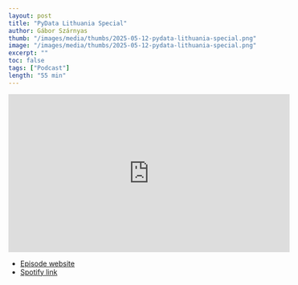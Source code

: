 ```yaml
---
layout: post
title: "PyData Lithuania Special"
author: Gábor Szárnyas
thumb: "/images/media/thumbs/2025-05-12-pydata-lithuania-special.png"
image: "/images/media/thumbs/2025-05-12-pydata-lithuania-special.png"
excerpt: ""
toc: false
tags: ["Podcast"]
length: "55 min"
---
```


<div class="video-container">
<iframe width="560" height="315" src="https://www.youtube-nocookie.com/embed/08mnYKcGBKg?si=7nUCLymvtVwG51nc" title="YouTube video player" frameborder="0" allow="accelerometer; autoplay; clipboard-write; encrypted-media; gyroscope; picture-in-picture; web-share" referrerpolicy="strict-origin-when-cross-origin" allowfullscreen></iframe>
</div>

* [Episode website](https://creators.spotify.com/pod/profile/duomenu-dede/episodes/PyCon-Lithuania-Special---Gbor-Szrnyas-e329ro3)
* [Spotify link](https://open.spotify.com/episode/5Ublw3vSRF9PeffLTzwJDO)
